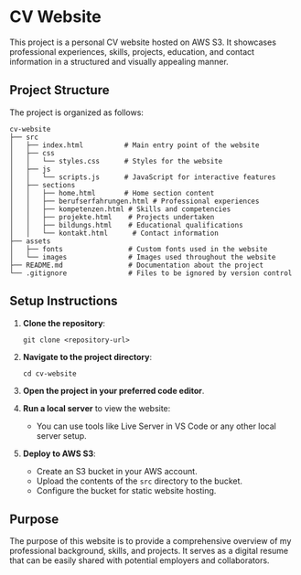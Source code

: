 # CV Website

This project is a personal CV website hosted on AWS S3. It showcases professional experiences, skills, projects, education, and contact information in a structured and visually appealing manner.

## Project Structure

The project is organized as follows:

```
cv-website
├── src
│   ├── index.html          # Main entry point of the website
│   ├── css
│   │   └── styles.css      # Styles for the website
│   ├── js
│   │   └── scripts.js      # JavaScript for interactive features
│   ├── sections
│   │   ├── home.html       # Home section content
│   │   ├── berufserfahrungen.html # Professional experiences
│   │   ├── kompetenzen.html # Skills and competencies
│   │   ├── projekte.html    # Projects undertaken
│   │   ├── bildungs.html    # Educational qualifications
│   │   └── kontakt.html      # Contact information
├── assets
│   ├── fonts                # Custom fonts used in the website
│   └── images               # Images used throughout the website
├── README.md                # Documentation about the project
└── .gitignore               # Files to be ignored by version control
```

## Setup Instructions

1. **Clone the repository**: 
   ```
   git clone <repository-url>
   ```

2. **Navigate to the project directory**:
   ```
   cd cv-website
   ```

3. **Open the project in your preferred code editor**.

4. **Run a local server** to view the website:
   - You can use tools like Live Server in VS Code or any other local server setup.

5. **Deploy to AWS S3**:
   - Create an S3 bucket in your AWS account.
   - Upload the contents of the `src` directory to the bucket.
   - Configure the bucket for static website hosting.

## Purpose

The purpose of this website is to provide a comprehensive overview of my professional background, skills, and projects. It serves as a digital resume that can be easily shared with potential employers and collaborators.